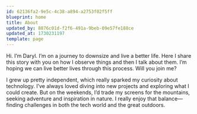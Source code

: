 ```yaml
---
id: 62136fa2-9e5c-4c38-a894-a2753f02f5ff
blueprint: home
title: About
updated_by: 8876c01d-f2f6-491a-9beb-09e57fe188ce
updated_at: 1730231197
template: page
---
```

Hi. I’m Daryl.  I’m on a journey to downsize and live a better life. Here I share this story with you on how I observe things and then I talk about them. I’m hoping we can live better lives through this process. Will you join me?

I grew up pretty independent, which really sparked my curiosity about technology. I’ve always loved diving into new projects and exploring what I could create. But on the weekends, I’d trade my screens for the mountains, seeking adventure and inspiration in nature. I really enjoy that balance—finding challenges in both the tech world and the great outdoors.